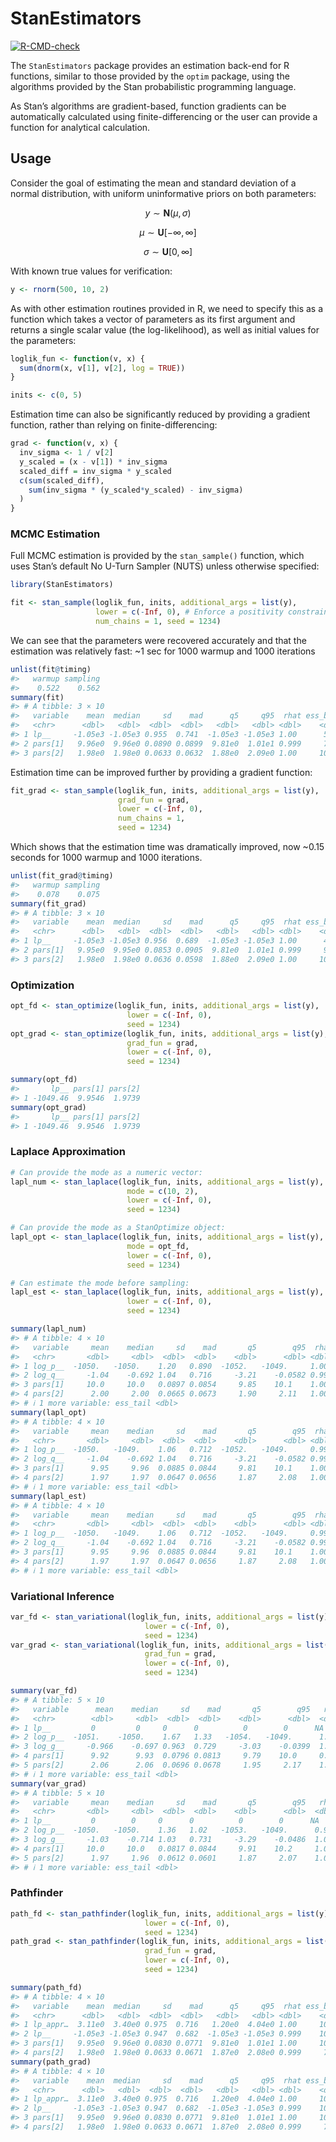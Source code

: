 
<!-- README.md is generated from README.Rmd. Please edit that file -->

# StanEstimators

<!-- badges: start -->

[![R-CMD-check](https://github.com/andrjohns/StanEstimators/actions/workflows/R-CMD-check.yaml/badge.svg)](https://github.com/andrjohns/StanEstimators/actions/workflows/R-CMD-check.yaml)
<!-- badges: end -->

The `StanEstimators` package provides an estimation back-end for R
functions, similar to those provided by the `optim` package, using the
algorithms provided by the Stan probabilistic programming language.

As Stan’s algorithms are gradient-based, function gradients can be
automatically calculated using finite-differencing or the user can
provide a function for analytical calculation.

## Usage

Consider the goal of estimating the mean and standard deviation of a
normal distribution, with uniform uninformative priors on both
parameters:

$$
y \sim \textbf{N}(\mu, \sigma)
$$

$$
\mu \sim \textbf{U}[-\infty, \infty]
$$

$$
\sigma \sim \textbf{U}[0, \infty]
$$

With known true values for verification:

``` r
y <- rnorm(500, 10, 2)
```

As with other estimation routines provided in R, we need to specify this
as a function which takes a vector of parameters as its first argument
and returns a single scalar value (the log-likelihood), as well as
initial values for the parameters:

``` r
loglik_fun <- function(v, x) {
  sum(dnorm(x, v[1], v[2], log = TRUE))
}

inits <- c(0, 5)
```

Estimation time can also be significantly reduced by providing a
gradient function, rather than relying on finite-differencing:

``` r
grad <- function(v, x) {
  inv_sigma <- 1 / v[2]
  y_scaled = (x - v[1]) * inv_sigma
  scaled_diff = inv_sigma * y_scaled
  c(sum(scaled_diff),
    sum(inv_sigma * (y_scaled*y_scaled) - inv_sigma)
  )
}
```

### MCMC Estimation

Full MCMC estimation is provided by the `stan_sample()` function, which
uses Stan’s default No U-Turn Sampler (NUTS) unless otherwise specified:

``` r
library(StanEstimators)

fit <- stan_sample(loglik_fun, inits, additional_args = list(y),
                   lower = c(-Inf, 0), # Enforce a positivity constraint for SD
                   num_chains = 1, seed = 1234)
```

We can see that the parameters were recovered accurately and that the
estimation was relatively fast: ~1 sec for 1000 warmup and 1000
iterations

``` r
unlist(fit@timing)
#>   warmup sampling 
#>    0.522    0.562
summary(fit)
#> # A tibble: 3 × 10
#>   variable    mean  median     sd    mad      q5     q95  rhat ess_bulk ess_tail
#>   <chr>      <dbl>   <dbl>  <dbl>  <dbl>   <dbl>   <dbl> <dbl>    <dbl>    <dbl>
#> 1 lp__     -1.05e3 -1.05e3 0.955  0.741  -1.05e3 -1.05e3 1.00      524.     737.
#> 2 pars[1]   9.96e0  9.96e0 0.0890 0.0899  9.81e0  1.01e1 0.999     776.     756.
#> 3 pars[2]   1.98e0  1.98e0 0.0633 0.0632  1.88e0  2.09e0 1.00     1006.     721.
```

Estimation time can be improved further by providing a gradient
function:

``` r
fit_grad <- stan_sample(loglik_fun, inits, additional_args = list(y),
                        grad_fun = grad,
                        lower = c(-Inf, 0),
                        num_chains = 1,
                        seed = 1234)
```

Which shows that the estimation time was dramatically improved, now
~0.15 seconds for 1000 warmup and 1000 iterations.

``` r
unlist(fit_grad@timing)
#>   warmup sampling 
#>    0.078    0.075
summary(fit_grad)
#> # A tibble: 3 × 10
#>   variable    mean  median     sd    mad      q5     q95  rhat ess_bulk ess_tail
#>   <chr>      <dbl>   <dbl>  <dbl>  <dbl>   <dbl>   <dbl> <dbl>    <dbl>    <dbl>
#> 1 lp__     -1.05e3 -1.05e3 0.956  0.689  -1.05e3 -1.05e3 1.00      473.     598.
#> 2 pars[1]   9.95e0  9.95e0 0.0853 0.0905  9.81e0  1.01e1 0.999     974.     743.
#> 3 pars[2]   1.98e0  1.98e0 0.0636 0.0598  1.88e0  2.09e0 1.00     1034.     592.
```

### Optimization

``` r
opt_fd <- stan_optimize(loglik_fun, inits, additional_args = list(y),
                          lower = c(-Inf, 0),
                          seed = 1234)
opt_grad <- stan_optimize(loglik_fun, inits, additional_args = list(y),
                          grad_fun = grad,
                          lower = c(-Inf, 0),
                          seed = 1234)
```

``` r
summary(opt_fd)
#>       lp__ pars[1] pars[2]
#> 1 -1049.46  9.9546  1.9739
summary(opt_grad)
#>       lp__ pars[1] pars[2]
#> 1 -1049.46  9.9546  1.9739
```

### Laplace Approximation

``` r
# Can provide the mode as a numeric vector:
lapl_num <- stan_laplace(loglik_fun, inits, additional_args = list(y),
                          mode = c(10, 2),
                          lower = c(-Inf, 0),
                          seed = 1234)

# Can provide the mode as a StanOptimize object:
lapl_opt <- stan_laplace(loglik_fun, inits, additional_args = list(y),
                          mode = opt_fd,
                          lower = c(-Inf, 0),
                          seed = 1234)

# Can estimate the mode before sampling:
lapl_est <- stan_laplace(loglik_fun, inits, additional_args = list(y),
                          lower = c(-Inf, 0),
                          seed = 1234)
```

``` r
summary(lapl_num)
#> # A tibble: 4 × 10
#>   variable     mean    median     sd    mad       q5        q95  rhat ess_bulk
#>   <chr>       <dbl>     <dbl>  <dbl>  <dbl>    <dbl>      <dbl> <dbl>    <dbl>
#> 1 log_p__  -1050.   -1050.    1.20   0.890  -1052.   -1049.     1.00     1027.
#> 2 log_q__     -1.04    -0.692 1.04   0.716     -3.21    -0.0582 0.999    1047.
#> 3 pars[1]     10.0     10.0   0.0897 0.0854     9.85    10.1    1.00      930.
#> 4 pars[2]      2.00     2.00  0.0665 0.0673     1.90     2.11   1.00     1051.
#> # ℹ 1 more variable: ess_tail <dbl>
summary(lapl_opt)
#> # A tibble: 4 × 10
#>   variable     mean    median     sd    mad       q5        q95  rhat ess_bulk
#>   <chr>       <dbl>     <dbl>  <dbl>  <dbl>    <dbl>      <dbl> <dbl>    <dbl>
#> 1 log_p__  -1050.   -1049.    1.06   0.712  -1052.   -1049.     0.999    1045.
#> 2 log_q__     -1.04    -0.692 1.04   0.716     -3.21    -0.0582 0.999    1047.
#> 3 pars[1]      9.95     9.96  0.0885 0.0844     9.81    10.1    1.00      932.
#> 4 pars[2]      1.97     1.97  0.0647 0.0656     1.87     2.08   1.00     1051.
#> # ℹ 1 more variable: ess_tail <dbl>
summary(lapl_est)
#> # A tibble: 4 × 10
#>   variable     mean    median     sd    mad       q5        q95  rhat ess_bulk
#>   <chr>       <dbl>     <dbl>  <dbl>  <dbl>    <dbl>      <dbl> <dbl>    <dbl>
#> 1 log_p__  -1050.   -1049.    1.06   0.712  -1052.   -1049.     0.999    1045.
#> 2 log_q__     -1.04    -0.692 1.04   0.716     -3.21    -0.0582 0.999    1047.
#> 3 pars[1]      9.95     9.96  0.0885 0.0844     9.81    10.1    1.00      932.
#> 4 pars[2]      1.97     1.97  0.0647 0.0656     1.87     2.08   1.00     1051.
#> # ℹ 1 more variable: ess_tail <dbl>
```

### Variational Inference

``` r
var_fd <- stan_variational(loglik_fun, inits, additional_args = list(y),
                              lower = c(-Inf, 0),
                              seed = 1234)
var_grad <- stan_variational(loglik_fun, inits, additional_args = list(y),
                              grad_fun = grad,
                              lower = c(-Inf, 0),
                              seed = 1234)
```

``` r
summary(var_fd)
#> # A tibble: 5 × 10
#>   variable      mean    median     sd    mad       q5        q95   rhat ess_bulk
#>   <chr>        <dbl>     <dbl>  <dbl>  <dbl>    <dbl>      <dbl>  <dbl>    <dbl>
#> 1 lp__         0         0     0      0          0        0      NA          NA 
#> 2 log_p__  -1051.    -1050.    1.67   1.33   -1054.   -1049.      1.00      996.
#> 3 log_g__     -0.966    -0.697 0.963  0.729     -3.03    -0.0399  1.00     1094.
#> 4 pars[1]      9.92      9.93  0.0796 0.0813     9.79    10.0     0.999    1104.
#> 5 pars[2]      2.06      2.06  0.0696 0.0678     1.95     2.17    1.00      944.
#> # ℹ 1 more variable: ess_tail <dbl>
summary(var_grad)
#> # A tibble: 5 × 10
#>   variable     mean    median     sd    mad       q5        q95   rhat ess_bulk
#>   <chr>       <dbl>     <dbl>  <dbl>  <dbl>    <dbl>      <dbl>  <dbl>    <dbl>
#> 1 lp__         0        0     0      0          0        0      NA          NA 
#> 2 log_p__  -1050.   -1050.    1.36   1.02   -1053.   -1049.      0.999    1003.
#> 3 log_g__     -1.03    -0.714 1.03   0.731     -3.29    -0.0486  1.00      959.
#> 4 pars[1]     10.0     10.0   0.0817 0.0844     9.91    10.2     1.00     1012.
#> 5 pars[2]      1.97     1.96  0.0612 0.0601     1.87     2.07    1.00      850.
#> # ℹ 1 more variable: ess_tail <dbl>
```

### Pathfinder

``` r
path_fd <- stan_pathfinder(loglik_fun, inits, additional_args = list(y),
                              lower = c(-Inf, 0),
                              seed = 1234)
path_grad <- stan_pathfinder(loglik_fun, inits, additional_args = list(y),
                              grad_fun = grad,
                              lower = c(-Inf, 0),
                              seed = 1234)
```

``` r
summary(path_fd)
#> # A tibble: 4 × 10
#>   variable    mean  median     sd    mad      q5     q95  rhat ess_bulk ess_tail
#>   <chr>      <dbl>   <dbl>  <dbl>  <dbl>   <dbl>   <dbl> <dbl>    <dbl>    <dbl>
#> 1 lp_appr…  3.11e0  3.40e0 0.975  0.716   1.20e0  4.04e0 1.00     1053.     981.
#> 2 lp__     -1.05e3 -1.05e3 0.947  0.682  -1.05e3 -1.05e3 0.999    1044.     956.
#> 3 pars[1]   9.95e0  9.96e0 0.0830 0.0771  9.81e0  1.01e1 1.00     1030.     972.
#> 4 pars[2]   1.98e0  1.98e0 0.0633 0.0671  1.87e0  2.08e0 0.999     760.     809.
summary(path_grad)
#> # A tibble: 4 × 10
#>   variable    mean  median     sd    mad      q5     q95  rhat ess_bulk ess_tail
#>   <chr>      <dbl>   <dbl>  <dbl>  <dbl>   <dbl>   <dbl> <dbl>    <dbl>    <dbl>
#> 1 lp_appr…  3.11e0  3.40e0 0.975  0.716   1.20e0  4.04e0 1.00     1053.     981.
#> 2 lp__     -1.05e3 -1.05e3 0.947  0.682  -1.05e3 -1.05e3 0.999    1044.     956.
#> 3 pars[1]   9.95e0  9.96e0 0.0830 0.0771  9.81e0  1.01e1 1.00     1030.     972.
#> 4 pars[2]   1.98e0  1.98e0 0.0633 0.0671  1.87e0  2.08e0 0.999     760.     809.
```
